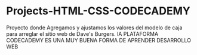 # Projects-HTML-CSS-CODECADEMY
Proyecto donde Agregamos y ajustamos los valores del modelo de caja para arreglar el sitio web de Dave's Burgers. 
lA PLATAFORMA CODECADEMY ES UNA MUY BUENA FORMA DE APRENDER DESARROLLO WEB
